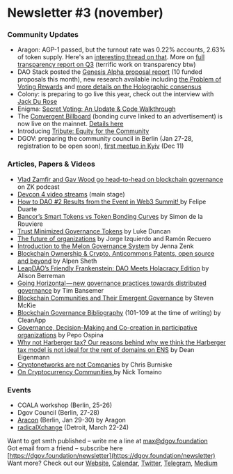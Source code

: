 # Newsletter \#3 \(november\)

### Community Updates <a id="DgovCompilation#3October2018-CommunityUpdates"></a>

* Aragon: AGP-1 passed, but the turnout rate was 0.22% accounts, 2.63% of token supply. Here's an [interesting thread on that](https://forum.aragon.org/t/evaluating-the-agp-1-voting-results-makes-me-think-we-need-an-aragon-community-token-act/290). More on [full transparency report on Q3](https://medium.com/paradigm-fund/aragon-q3-transparency-report-development-and-nest-updates-agp-1-has-been-approved-by-ant-voters-bab2ee076ba5) \(terrific work on transparency btw\)
* DAO Stack posted the [Genesis Alpha proposal report](https://daotalk.org/t/genesis-alpha-proposals-reports/321) \(10 funded proposals this month\), new research available including [the Problem of Voting Rewards](https://daotalk.org/t/the-problem-of-voting-rewards/276) and [more details on the Holographic consensus](https://medium.com/daostack/holographic-consensus-part-1-116a73ba1e1c)
* Colony: is preparing to go live this year, check out the interview with [Jack Du Rose](https://soundcloud.com/arthurfalls/the-third-web-10-jack-du-rose-colony-coase)
* Enigma: [Secret Voting: An Update & Code Walkthrough](https://blog.enigma.co/secret-voting-an-update-code-walkthrough-605e8635e725)
* The [Convergent Billboard](https://billboard.convergent.cx/) \(bonding curve linked to an advertisement\) is now live on the mainnet. [Details here](https://medium.com/convergentcx/the-convergent-billboard-6594b933648e)
* Introducing [Tribute: Equity for the Community](https://medium.com/our-tribute/https-medium-com-our-tribute-introducing-tribute-equity-for-the-community-9add9cf5cb70)
* DGOV: preparing the community council in Berlin \(Jan 27-28, registration to be open soon\), [first meetup in Kyiv](https://www.eventbrite.com/e/dgov-kyiv-meetup-tickets-52937076220) \(Dec 11\)

### Articles, Papers & Videos <a id="DgovCompilation#3October2018-Articles,Papers&amp;Videos"></a>

* [Vlad Zamfir and Gav Wood go head-to-head on blockchain governance](https://www.zeroknowledge.fm/52) on ZK podcast
* [Devcon 4 video streams](https://slideslive.com/ethereum/devcon4-streams%20) \(main stage\)
* [How to DAO \#2 Results from the Event in Web3 Summit! ](https://medium.com/@felipeduarte/how-to-dao-2-7c6d5014ac30)by Felipe Duarte
* [Bancor’s Smart Tokens vs Token Bonding Curves](https://medium.com/@simondlr/bancors-smart-tokens-vs-token-bonding-curves-a4f0cdfd3388) by Simon de la Rouviere
* [Trust Minimized Governance Tokens](https://blog.aragon.one/trust-minimized-governance-tokens/) by Luke Duncan
* [The future of organizations](https://blog.aragon.one/the-future-of-organizations/) by Jorge Izquierdo and Ramón Recuero
* [Introduction to the Melon Governance System](https://medium.com/melonport-blog/introduction-to-the-melon-governance-system-f6ff73c70eb0) by Jenna Zenk
* [Blockchain Ownership & Crypto. Anticommons Patents, open source and beyond](https://blog.goodaudience.com/blockchain-ownership-e46a5cc7d921) by Alpen Sheth
* [LeapDAO’s Friendly Frankenstein: DAO Meets Holacracy Edition](https://www.ethnews.com/leapdaos-friendly-frankenstein-dao-meets-holacracy-edition) by Alison Berreman 
* [Going Horizontal — new governance practices towards distributed governance](https://medium.com/@tim.bansemer/going-horizontal-new-governance-practices-towards-distributed-governance-9a2dcf29edcc%20) by Tim Bansemer
* [Blockchain Communities and Their Emergent Governance](https://medium.com/amentum/blockchain-communities-and-their-emergent-governance-cfe5627dcf52) by Steven McKie
* [Blockchain Governance Bibliography](https://medium.com/cryptolawreview/blockchain-governance-bibliography-360efc52d3f9) \(101-109 at the time of writing\) by CleanApp
* [Governance, Decision-Making and Co-creation in participative organizations](https://medium.com/@pepoospina/governance-decision-making-and-co-creation-in-participative-organizations-cfecce66d420) by Pepo Ospina
* [Why not Harberger tax? Our reasons behind why we think the Harberger tax model is not ideal for the rent of domains on ENS](https://medium.com/the-ethereum-name-service/why-not-harberger-tax-537fc660e073) by Dean Eigenmann
* [Cryptonetworks are not Companies](https://medium.com/@cburniske/cryptonetworks-are-not-companies-a307ad6a61ae) by Chris Burniske
* [On Cryptocurrency Communities ](https://thecontrol.co/on-cryptocurrency-communities-f592b5ce6b0b)by Nick Tomaino

### Events <a id="DgovCompilation#3October2018-Events"></a>

* COALA workshop \(Berlin, 25-26\)
* Dgov Council  \(Berlin, 27-28\)
* [Aracon](https://aracon.one/) \(Berlin, Jan 29-30\) by Aragon
* [radicalXchange](https://radicalxchange.org/) \(Detroit, March 22-24\)

Want to get smth published – write me a line at [max@dgov.foundation](mailto:max@dgov.foundation)  
Got email from a friend – subscribe here [https://dgov.foundation/newsletter](https://dgov.foundation/newsletter)  
Want more? Check out our [Website](http://dgov.foundation/), [Calendar](https://calendar.google.com/calendar/embed?src=av3fo8o2ocl3ft25s6as54c26s%40group.calendar.google.com&ctz=Europe%2FPrague), [Twitter](https://twitter.com/dgovearth), [Telegram](https://t.me/dgovfoundation), [Medium](https://medium.com/dgov)

